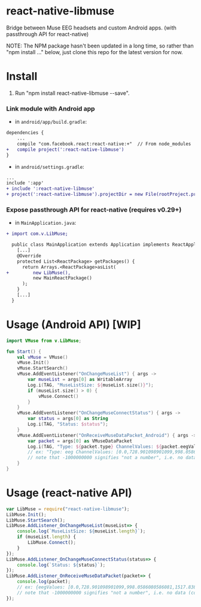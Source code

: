 # react-native-libmuse

Bridge between Muse EEG headsets and custom Android apps. (with passthrough API for react-native)

NOTE: The NPM package hasn't been updated in a long time, so rather than "npm install ..." below, just clone this repo for the latest version for now.

# Install

1) Run "npm install react-native-libmuse --save".

### Link module with Android app

- in `android/app/build.gradle`:

```diff
dependencies {
    ...
    compile "com.facebook.react:react-native:+"  // From node_modules
+   compile project(':react-native-libmuse')
}
```

- in `android/settings.gradle`:

```diff
...
include ':app'
+ include ':react-native-libmuse'
+ project(':react-native-libmuse').projectDir = new File(rootProject.projectDir, '../node_modules/react-native-libmuse/android')
```

### Expose passthrough API for react-native (requires v0.29+)

- in `MainApplication.java`:

```diff
+ import com.v.LibMuse;

  public class MainApplication extends Application implements ReactApplication {
    [...]
    @Override
    protected List<ReactPackage> getPackages() {
      return Arrays.<ReactPackage>asList(
+         new LibMuse(),
          new MainReactPackage()
      );
    }
    [...]
  }
```

# Usage (Android API) [WIP]

```kotlin
import VMuse from v.LibMuse;

fun Start() {
    val vMuse = VMuse()
    vMuse.Init()
    vMuse.StartSearch()
    vMuse.AddEventListener("OnChangeMuseList") { args ->
        var museList = args[0] as WritableArray
        Log.i(TAG, "MuseListSize: ${museList.size()}");
        if (museList.size() > 0) {
            vMuse.Connect()
        }
    }
    vMuse.AddEventListener("OnChangeMuseConnectStatus") { args ->
        var status = args[0] as String
        Log.i(TAG, "Status: $status");
    }
    vMuse.AddEventListener("OnReceiveMuseDataPacket_Android") { args ->
        var packet = args[0] as VMuseDataPacket
        Log.i(TAG, "Type: ${packet.type} ChannelValues: ${packet.eegValues.contentToString()}");
        // ex: "Type: eeg ChannelValues: [0.0,728.901098901099,998.0586080586081,1517.838827838828,-1000000000,-1000000000]"
        // note that -1000000000 signifies "not a number", i.e. no data (communication channel doesn't support NaN)
    }
}
```

# Usage (react-native API)

```javascript
var LibMuse = require("react-native-libmuse");
LibMuse.Init();
LibMuse.StartSearch();
LibMuse.AddListener_OnChangeMuseList(museList=> {
    console.log(`MuseListSize: ${museList.length}`);
	if (museList.length) {
        LibMuse.Connect();
    }
});
LibMuse.AddListener_OnChangeMuseConnectStatus(status=> {
    console.log(`Status: ${status}`);
});
LibMuse.AddListener_OnReceiveMuseDataPacket(packet=> {
    console.log(packet);
    // ex: {eegValues: [0.0,728.901098901099,998.0586080586081,1517.838827838828,-1000000000,-1000000000]}
	// note that -1000000000 signifies "not a number", i.e. no data (communication channel doesn't support NaN)
});
```
